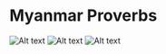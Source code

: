 # Myanmar Proverbs

![Alt text](https://raw.githubusercontent.com/sannlynnhtun-coding/Myanmar-Proverbs/main/MyanmarProverbsFlow1.PNG?token=GHSAT0AAAAAACICUZFKVOX75HRPB2O2WHN2ZJNNUDQ)
![Alt text](https://raw.githubusercontent.com/sannlynnhtun-coding/Myanmar-Proverbs/main/MyanmarProverbsFlow2.PNG?token=GHSAT0AAAAAACICUZFKIKCG237UX6XUGASIZJNNUSQ)
![Alt text](https://raw.githubusercontent.com/sannlynnhtun-coding/Myanmar-Proverbs/main/MyanmarProverbsFlow3.PNG?token=GHSAT0AAAAAACICUZFLXC7U4M5NID2X4CIUZJNNU2A)
